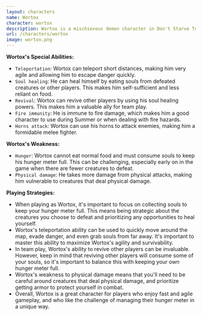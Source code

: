 ```yaml
---
layout: characters
name: Wortox
character: wortox
description: Wortox is a mischievous demon character in Don't Starve Together who can teleport short distances, heal himself by eating souls, and has the ability to revive other characters with his soul healing powers. He is immune to fire damage and can also use his horns to attack enemies. However, he has a weakness to hunger and cannot eat normal food, and also takes more damage from physical attacks.
url: /characters/wortox
image: wortox.png
---
```

**Wortox's Special Abilities:**

- `Teleportation`: Wortox can teleport short distances, making him very agile and allowing him to escape danger quickly.
- `Soul healing`: He can heal himself by eating souls from defeated creatures or other players. This makes him self-sufficient and less reliant on food.
- `Revival`: Wortox can revive other players by using his soul healing powers. This makes him a valuable ally for team play.
- `Fire immunity`: He is immune to fire damage, which makes him a good character to use during Summer or when dealing with fire hazards.
- `Horns attack`: Wortox can use his horns to attack enemies, making him a formidable melee fighter.

**Wortox's Weakness:**

- `Hunger`: Wortox cannot eat normal food and must consume souls to keep his hunger meter full. This can be challenging, especially early on in the game when there are fewer creatures to defeat.
- `Physical damage`: He takes more damage from physical attacks, making him vulnerable to creatures that deal physical damage.

**Playing Strategies:**

- When playing as Wortox, it's important to focus on collecting souls to keep your hunger meter full. This means being strategic about the creatures you choose to defeat and prioritizing any opportunities to heal yourself.
- Wortox's teleportation ability can be used to quickly move around the map, evade danger, and even grab souls from far away. It's important to master this ability to maximize Wortox's agility and survivability.
- In team play, Wortox's ability to revive other players can be invaluable. However, keep in mind that reviving other players will consume some of your souls, so it's important to balance this with keeping your own hunger meter full.
- Wortox's weakness to physical damage means that you'll need to be careful around creatures that deal physical damage, and prioritize getting armor to protect yourself in combat.
- Overall, Wortox is a great character for players who enjoy fast and agile gameplay, and who like the challenge of managing their hunger meter in a unique way.